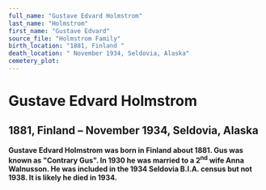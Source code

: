 ```yaml
---
full_name: "Gustave Edvard Holmstrom"
last_name: "Holmstrom"
first_name: "Gustave Edvard"
source_file: "Holmstrom Family"
birth_location: "1881, Finland "
death_location: " November 1934, Seldovia, Alaska"
cemetery_plot: 
---
```

# Gustave Edvard Holmstrom

## 1881, Finland – November 1934, Seldovia, Alaska

**Gustave Edvard Holmstrom was born in Finland about 1881. Gus was known
as "Contrary Gus". In 1930 he was married to a 2<sup>nd</sup> wife Anna
Walnusson. He was included in the 1934 Seldovia B.I.A. census but not
1938. It is likely he died in 1934.**

